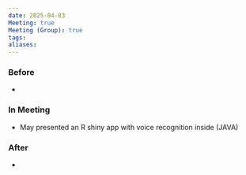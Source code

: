 ```yaml
---
date: 2025-04-03
Meeting: true
Meeting (Group): true
tags: 
aliases:
---
```


### Before
- 

### In Meeting
- May presented an R shiny app with voice recognition inside (JAVA)

### After
- 